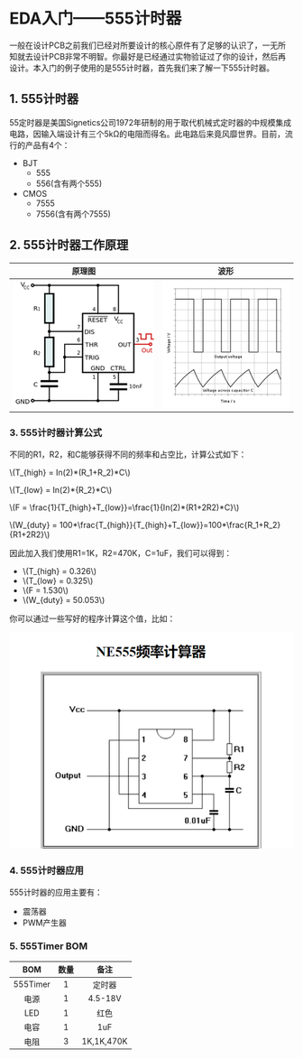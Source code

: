 # EDA入门——555计时器

一般在设计PCB之前我们已经对所要设计的核心原件有了足够的认识了，一无所知就去设计PCB非常不明智。你最好是已经通过实物验证过了你的设计，然后再设计。本入门的例子使用的是555计时器，首先我们来了解一下555计时器。

## 1. 555计时器

55定时器是美国Signetics公司1972年研制的用于取代机械式定时器的中规模集成电路，因输入端设计有三个5kΩ的电阻而得名。此电路后来竟风靡世界。目前，流行的产品有4个：

- BJT
  - 555
  - 556(含有两个555)
- CMOS
  - 7555
  - 7556(含有两个7555)

## 2. 555计时器工作原理

|                原理图                 |           波形           |
| :-----------------------------------: | :----------------------: |
| ![555Timer-Schematic](Images/1-1.png) | ![Scope](Images/1-2.png) |

### 3. 555计时器计算公式

不同的R1，R2，和C能够获得不同的频率和占空比，计算公式如下：

\\(T_{high} = In(2)*(R_1+R_2)*C\\)

\\(T_{low} = In(2)*{R_2}*C\\)

\\(F = \frac{1}{T_{high}+T_{low}}=\frac{1}{In(2)*(R1+2R2)*C}\\)

\\(W_{duty} = 100*\frac{T_{high}}{T_{high}+T_{low}}=100*\frac{R_1+R_2}{R1+2R2}\\)

因此加入我们使用R1=1K，R2=470K，C=1uF，我们可以得到：

- \\(T_{high} = 0.326\\)
- \\(T_{low} = 0.325\\)
- \\(F = 1.530\\)
- \\(W_{duty} = 50.053\\)

你可以通过一些写好的程序计算这个值，比如：

[![555Timer-Online-Calculator](Images/1-3.png)](https://www.kechuang.org/tools/elc/tool/ne555.html)

### 4. 555计时器应用

555计时器的应用主要有：

- 震荡器
- PWM产生器

### 5. 555Timer BOM

|   BOM    | 数量  |    备注    |
| :------: | :---: | :--------: |
| 555Timer |   1   |   定时器   |
|   电源   |   1   |  4.5-18V   |
|   LED    |   1   |    红色    |
|   电容   |   1   |    1uF     |
|   电阻   |   3   | 1K,1K,470K |
